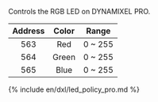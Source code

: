 Controls the RGB LED on DYNAMIXEL PRO.

| Address | Color | Range |
| :-----: | :---: | :---: |
|563|Red|0 ~ 255|
|564|Green|0 ~ 255|
|565|Blue|0 ~ 255|

{% include en/dxl/led_policy_pro.md %}
